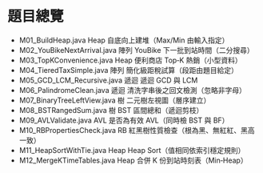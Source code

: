 # 題目總覽


* M01_BuildHeap.java	Heap	自底向上建堆（Max/Min 由輸入指定）	
* M02_YouBikeNextArrival.java	陣列	YouBike 下一批到站時間（二分搜尋）	
* M03_TopKConvenience.java	Heap	便利商店 Top‑K 熱銷（小型資料）	
* M04_TieredTaxSimple.java	陣列	簡化級距稅試算（段距由題目給定）	
* M05_GCD_LCM_Recursive.java	遞迴	遞迴 GCD 與 LCM	
* M06_PalindromeClean.java	遞迴	清洗字串後之回文檢測（忽略非字母）	
* M07_BinaryTreeLeftView.java	樹	二元樹左視圖（層序建立）	
* M08_BSTRangedSum.java	樹	BST 區間總和（遞迴剪枝）	
* M09_AVLValidate.java	AVL	是否為有效 AVL（同時檢 BST 與 BF）	
* M10_RBPropertiesCheck.java	RB	紅黑樹性質檢查（根為黑、無紅紅、黑高一致）	
* M11_HeapSortWithTie.java	Heap	Heap Sort（值相同依索引穩定規則）	
* M12_MergeKTimeTables.java	Heap	合併 K 份到站時刻表（Min‑Heap）	
